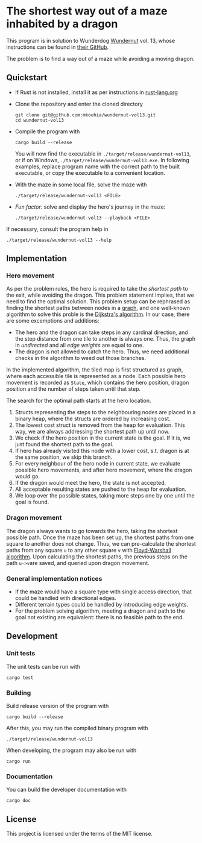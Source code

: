 # The shortest way out of a maze inhabited by a dragon

This program is in solution to Wunderdog [Wundernut](https://www.wunderdog.io/wundernut) vol. 13, whose instructions can be found in [their GitHub](https://github.com/wunderdogsw/wundernut-vol13).

The problem is to find a way out of a maze while avoiding a moving dragon.

## Quickstart

- If Rust is not installed, install it as per instructions in [rust-lang.org](https://www.rust-lang.org/tools/install)
- Clone the repository and enter the cloned directory

      git clone git@github.com:mkouhia/wundernut-vol13.git
      cd wundernut-vol13

- Compile the program with

      cargo build --release

  You will now find the executable in `./target/release/wundernut-vol13`, or if on Windows, `./target/release/wundernut-vol13.exe`. In following examples, replace program name with the correct path to the built executable, or copy the executable to a convenient location.

- With the maze in some local file, solve the maze with

      ./target/release/wundernut-vol13 <FILE>

- _Fun factor:_ solve and display the hero's journey in the maze:

      ./target/release/wundernut-vol13 --playback <FILE>

If necessary, consult the program help in

    ./target/release/wundernut-vol13 --help


## Implementation

### Hero movement

As per the problem rules, the hero is required to take the _shortest path_ to the exit, while avoiding the dragon.
This problem statement implies, that we need to find the optimal solution.
This problem setup can be rephrased as finding the shortest paths between nodes in a [graph](https://en.wikipedia.org/wiki/Graph_(abstract_data_type)), and one well-known algorithm to solve this proble is the [Dijkstra's algorithm](https://en.wikipedia.org/wiki/Dijkstra%27s_algorithm). In our case, there are some excemptions and additions:
- The hero and the dragon can take steps in any cardinal direction, and the step distance from one tile to another is always one. Thus, the graph in _undirected_ and all _edge weights_ are equal to one.
- The dragon is not allowed to catch the hero. Thus, we need additional checks in the algorithm to weed out those branches.

In the implemented algorithm, the tiled map is first structured as graph, where each accessible tile is represented as a node. Each possible hero movement is recorded as `State`, which contains the hero position, dragon position and the number of steps taken until that step.

The search for the optimal path starts at the hero location.
1. Structs representing the steps to the neighbouring nodes are placed in a binary heap, where the structs are ordered by increasing cost.
2. The lowest cost struct is removed from the heap for evaluation. This way, we are always addressing the shortest path up until now.
3. We check if the hero position in the current state is the goal. If it is, we just found the shortest path to the goal.
4. If hero has already visited this node with a lower cost, s.t. dragon is at the same position, we skip this branch.
5. For every neighbour of the hero node in current state, we evaluate possible hero movements, and after hero movement, where the dragon would go.
6. If the dragon would meet the hero, the state is not accepted.
7. All acceptable resulting states are pushed to the heap for evaluation.
8. We loop over the possible states, taking more steps one by one until the goal is found.


### Dragon movement

The dragon always wants to go towards the hero, taking the shortest possible path.
Once the maze has been set up, the shortest paths from one square to another does not change.
Thus, we can pre-calculate the shortest paths from any square `u` to any other square `v` with [Floyd-Warshall algorithm](https://en.wikipedia.org/wiki/Floyd%E2%80%93Warshall_algorithm#Path_reconstruction).
Upon calculating the shortest paths, the previous steps on the path `u->v`are saved, and queried upon dragon movement.

### General implementation notices
- If the maze would have a square type with single access direction, that could be handled with directional edges.
- Different terrain types could be handled by introducing edge weights.
- For the problem solving algorithm, meeting a dragon and path to the goal not existing are equivalent: there is no feasible path to the end.

## Development

### Unit tests

The unit tests can be run with

    cargo test

### Building

Build release version of the program with

    cargo build --release

After this, you may run the compiled binary program with

    ./target/release/wundernut-vol13

When developing, the program may also be run with

    cargo run

### Documentation

You can build the developer documentation with 

    cargo doc

## License

This project is licensed under the terms of the MIT license.